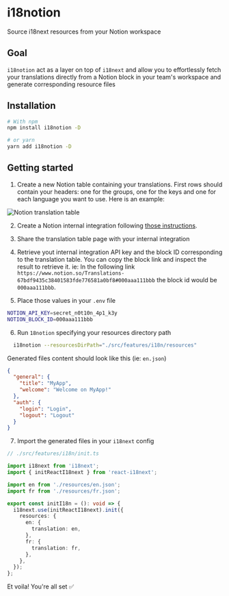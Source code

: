 # i18notion

Source i18next resources from your Notion workspace

## Goal

`i18notion` act as a layer on top of `i18next` and allow you to effortlessly fetch your translations directly from a Notion block in your team's workspace and generate corresponding resource files

## Installation

```bash
# With npm
npm install i18notion -D

# or yarn
yarn add i18notion -D
```

## Getting started

1. Create a new Notion table containing your translations. First rows should contain your headers: one for the groups, one for the keys and one for each language you want to use. Here is an example:

![Notion translation table](https://i.ibb.co/K9WVBmm/notion-table.png)

2. Create a Notion internal integration following [those instructions](https://www.notion.so/help/add-and-manage-integrations-with-the-api).

3. Share the translation table page with your internal integration

4. Retrieve yout internal integration API key and the block ID corresponding to the translation table. You can copy the block link and inspect the result to retrieve it. ie: In the following link `https://www.notion.so/Translations-67bdf9435c38401583fde776581a0bf8#000aaa111bbb` the block id would be `000aaa111bbb`.

5. Place those values in your `.env` file

```bash
NOTION_API_KEY=secret_n0t10n_4p1_k3y
NOTION_BLOCK_ID=000aaa111bbb
```

6. Run `18notion` specifying your resources directory path

```bash
  i18notion --resourcesDirPath="./src/features/i18n/resources"
```

Generated files content should look like this (ie: `en.json`)

```json
{
  "general": {
    "title": "MyApp",
    "welcome": "Welcome on MyApp!"
  },
  "auth": {
    "login": "Login",
    "logout": "Logout"
  }
}
```

7. Import the generated files in your `i18next` config

```typescript
// ./src/features/i18n/init.ts

import i18next from 'i18next';
import { initReactI18next } from 'react-i18next';

import en from './resources/en.json';
import fr from './resources/fr.json';

export const initI18n = (): void => {
  i18next.use(initReactI18next).init({
    resources: {
      en: {
        translation: en,
      },
      fr: {
        translation: fr,
      },
    },
  });
};
```

Et voila! You're all set ✅
